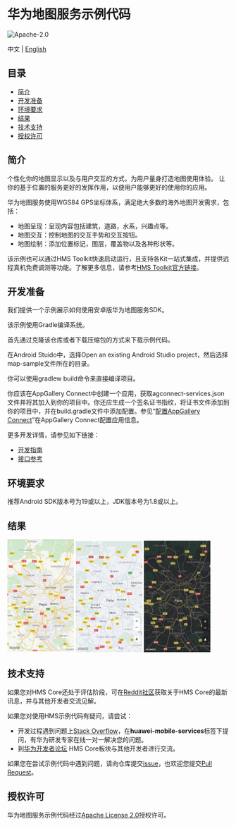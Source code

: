 华为地图服务示例代码
===============================

![Apache-2.0](https://img.shields.io/badge/license-Apache-blue)

中文 | [English](README.md)

## 目录

* [简介](#简介)
* [开发准备](#开发准备)
* [环境要求](#环境要求)
* [结果](#结果)
* [技术支持](#技术支持)
* [授权许可](#授权许可)

简介
------------

个性化你的地图显示以及与用户交互的方式，为用户量身打造地图使用体验。 让你的基于位置的服务更好的发挥作用，以便用户能够更好的使用你的应用。

华为地图服务使用WGS84 GPS坐标体系，满足绝大多数的海外地图开发需求，包括：

- 地图呈现：呈现内容包括建筑，道路，水系，兴趣点等。
- 地图交互：控制地图的交互手势和交互按钮。
- 地图绘制：添加位置标记，图层，覆盖物以及各种形状等。

该示例也可以通过HMS Toolkit快速启动运行，且支持各Kit一站式集成，并提供远程真机免费调测等功能。了解更多信息，请参考[HMS Toolkit官方链接](https://developer.huawei.com/consumer/cn/doc/development/Tools-Guides/getting-started-0000001077381096?ha_source=hms1)。

开发准备
---------------

我们提供一个示例展示如何使用安卓版华为地图服务SDK。

该示例使用Gradle编译系统。

首先通过克隆该仓库或者下载压缩包的方式来下载示例代码。

在Android Stuido中，选择Open an existing Android Studio project，然后选择map-sample文件所在的目录。

你可以使用gradlew build命令来直接编译项目。

你应该在AppGallery Connect中创建一个应用，获取agconnect-services.json文件并将其加入到你的项目中。你还应生成一个签名证书指纹，将证书文件添加到你的项目中，并在build.gradle文件中添加配置。参见“[配置AppGallery Connect](https://developer.huawei.com/consumer/cn/doc/development/HMSCore-Guides/android-sdk-config-agc-0000001061560289?ha_source=hms1)”在AppGallery Connect配置应用信息。

更多开发详情，请参见如下链接：

- [开发指南](https://developer.huawei.com/consumer/cn/doc/development/HMSCore-Guides/android-sdk-brief-introduction-0000001061991343?ha_source=hms1)
- [接口参考](https://developer.huawei.com/consumer/cn/doc/development/HMSCore-References/package-summary-0000001063736331?ha_source=hms1)

环境要求
-------

推荐Android SDK版本号为19或以上，JDK版本号为1.8或以上。

## 结果

  <img src="standard.jpg" width = 30% height = 30%>

  <img src="simple.jpg" width = 30% height = 30%>

  <img src="night.jpg" width = 30% height = 30%>

## 技术支持
如果您对HMS Core还处于评估阶段，可在[Reddit社区](https://www.reddit.com/r/HMSCore/)获取关于HMS Core的最新讯息，并与其他开发者交流见解。

如果您对使用HMS示例代码有疑问，请尝试：
- 开发过程遇到问题上[Stack Overflow](https://stackoverflow.com/questions/tagged/huawei-mobile-services?tab=Votes)，在**huawei-mobile-services**标签下提问，有华为研发专家在线一对一解决您的问题。
- 到[华为开发者论坛](https://developer.huawei.com/consumer/cn/forum/blockdisplay?fid=18?ha_source=hms1) HMS Core板块与其他开发者进行交流。

如果您在尝试示例代码中遇到问题，请向仓库提交[issue](https://github.com/HMS-Core/hms-mapkit-demo-java/issues)，也欢迎您提交[Pull Request](https://github.com/HMS-Core/hms-mapkit-demo/pulls)。

授权许可
-------

华为地图服务示例代码经过[Apache License 2.0](https://github.com/HMS-Core/hms-mapkit-demo-java/blob/master/LICENSE)授权许可。
